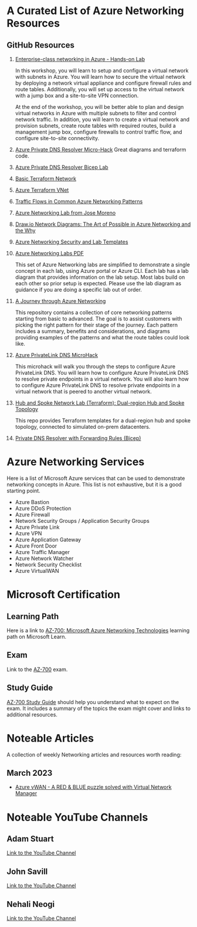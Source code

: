 # A Curated List of Azure Networking Resources

## GitHub Resources

1. [Enterprise-class networking in Azure - Hands-on Lab][def]
   
   In this workshop, you will learn to setup and configure a virtual network with subnets in Azure. You will learn how to secure the virtual network by deploying a network virtual appliance and configure firewall rules and route tables. Additionally, you will set up access to the virtual network with a jump box and a site-to-site VPN connection.
   
   At the end of the workshop, you will be better able to plan and design virtual networks in Azure with multiple subnets to filter and control network traffic. In addition, you will learn to create a virtual network and provision subnets, create route tables with required routes, build a management jump box, configure firewalls to control traffic flow, and configure site-to-site connectivity.
2. [Azure Private DNS Resolver Micro-Hack][def2]
   Great diagrams and terraform code.
3. [Azure Private DNS Resolver Bicep Lab][def3]
4. [Basic Terraform Network][def4]
5. [Azure Terraform VNet][def5]
6. [Traffic Flows in Common Azure Networking Patterns][def6]
7. [Azure Networking Lab from Jose Moreno][def7]

8. [Draw.io Network Diagrams: The Art of Possible in Azure Networking and the Why][def8]
9. [Azure Networking Security and Lab Templates][def9]
10. [Azure Networking Labs PDF][def10]
    
    This set of Azure Networking labs are simplified to demonstrate a single concept in each lab, using Azure portal or Azure CLI. Each lab has a lab diagram that provides information on the lab setup. Most labs build on each other so prior setup is expected. Please use the lab diagram as guidance if you are doing a specific lab out of order.

11. [A Journey through Azure Networking][def11]
    
    This repository contains a collection of core networking patterns starting from basic to advanced. The goal is to assist customers with picking the right pattern for their stage of the journey. Each pattern includes a summary, benefits and considerations, and diagrams providing examples of the patterns and what the route tables could look like.

12. [Azure PrivateLink DNS MicroHack][def12]
    
    This microhack will walk you through the steps to configure Azure PrivateLink DNS. You will learn how to configure Azure PrivateLink DNS to resolve private endpoints in a virtual network. You will also learn how to configure Azure PrivateLink DNS to resolve private endpoints in a virtual network that is peered to another virtual network.
13. [Hub and Spoke Network Lab (Terraform): Dual-region Hub and Spoke Topology][def13]

      This repo provides Terraform templates for a dual-region hub and spoke topology, connected to simulated on-prem datacenters.

14. [Private DNS Resolver with Forwarding Rules (Bicep)][def14]


# Azure Networking Services

Here is a list of Microsoft Azure services that can be used to demonstrate networking concepts in Azure. This list is not exhaustive, but it is a good starting point.

- Azure Bastion
- Azure DDoS Protection
- Azure Firewall
- Network Security Groups / Application Security Groups
- Azure Private Link
- Azure VPN
- Azure Application Gateway
- Azure Front Door
- Azure Traffic Manager
- Azure Network Watcher
- Network Security Checklist
- Azure VirtualWAN
  
# Microsoft Certification
## Learning Path
Here is a link to [AZ-700: Microsoft Azure Networking Technologies][def16] learning path on Microsoft Learn.

## Exam 
Link to the [AZ-700][def17] exam.

## Study Guide
[AZ-700 Study Guide][def18] should help you understand what to expect on the exam. It includes a summary of the topics the exam might cover and links to additional resources.


# Noteable Articles
A collection of weekly Networking articles and resources worth reading:
## March 2023 
- [Azure vWAN - A RED & BLUE puzzle solved with Virtual Network Manager][def22]

# Noteable YouTube Channels

## Adam Stuart
[Link to the YouTube Channel][def19]

## John Savill
[Link to the YouTube Channel][def19]

## Nehali Neogi
[Link to the YouTube Channel][def19]


<!-- Links -->

[def]: https://github.com/microsoft/MCW-Enterprise-class-networking
[def2]: https://github.com/dawlysd/azure-dns-private-resolver-microhack
[def3]: https://github.com/mddazure/dns-resolver-lab
[def4]: https://github.com/Azure/terraform-azurerm-network/blob/main/examples/startup/main.tf
[def5]: https://github.com/Azure/terraform-azurerm-vnet/tree/main/examples
[def6]: https://github.com/mattfeltonma/azure-networking-patterns
[def7]: https://github.com/erjosito/azure-networking-lab
[def8]: https://github.com/nehalineogi/azure-networking
[def9]: https://github.com/Azure/Azure-Network-Security/tree/master/Lab%20Templates
[def10]: https://github.com/Azure/Azure-Network-Security/tree/master/Lab%20Templates
[def11]: https://github.com/mattfeltonma/azure-network-journey
[def12]: https://github.com/adstuart/azure-privatelink-dns-microhack
[def13]: https://github.com/adstuart/azure-privatelink-dns-microhack
[def14]: https://github.com/mddazure/dns-resolver-lab
[def16]: https://learn.microsoft.com/en-gb/training/paths/design-implement-microsoft-azure-networking-solutions-az-700/
[def17]: https://learn.microsoft.com/en-gb/certifications/exams/az-700
[def18]: https://query.prod.cms.rt.microsoft.com/cms/api/am/binary/RE4PaHw
[def19]: https://www.youtube.com/@AdamStuart1
[def20]: https://www.youtube.com/@NTFAQGuy
[def21]: https://www.youtube.com/@nehalineogi
[def22]: https://github.com/Danieleg82/vWAN-and-AVNM-For-Red-Blue/blob/main/README.md

